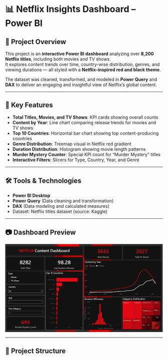 # 📊 Netflix Insights Dashboard – Power BI

## 📌 Project Overview
This project is an **interactive Power BI dashboard** analyzing over **8,200 Netflix titles**, including both movies and TV shows.  
It explores content trends over time, country-wise distribution, genres, and viewing durations — all styled with a **Netflix-inspired red and black theme**.

The dataset was cleaned, transformed, and modeled in **Power Query** and **DAX** to deliver an engaging and insightful view of Netflix’s global content.

---

## 🎯 Key Features
- **Total Titles, Movies, and TV Shows**: KPI cards showing overall counts
- **Content by Year**: Line chart comparing release trends for movies and TV shows
- **Top 10 Countries**: Horizontal bar chart showing top content-producing countries
- **Genre Distribution**: Treemap visual in Netflix red gradient
- **Duration Distribution**: Histogram showing movie length patterns
- **Murder Mystery Counter**: Special KPI count for “Murder Mystery” titles
- **Interactive Filters**: Slicers for Type, Country, Year, and Genre

---

## 🛠 Tools & Technologies
- **Power BI Desktop**
- **Power Query** (Data cleaning and transformation)
- **DAX** (Data modeling and calculated measures)
- Dataset: Netflix titles dataset (source: Kaggle)

---

## 📷 Dashboard Preview
![Netflix Content Dashboard](Netflix%20Content%20Dashboard.PNG)

---

## 📂 Project Structure
